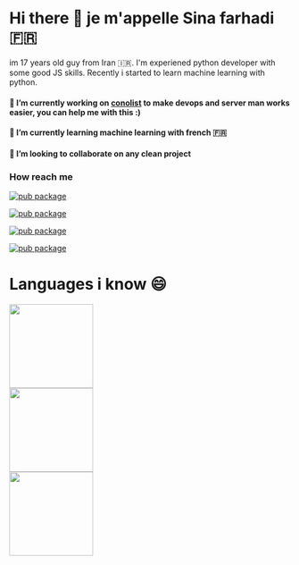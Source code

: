 # Hi there 👋 je m'appelle Sina farhadi 🇫🇷
im 17 years old guy from Iran 🇮🇷.
I'm experiened python developer with some good JS skills.
Recently i started to learn machine learning with python.

#### 🔭 I’m currently working on [conolist](https://github.com/E-RROR/conolist) to make devops and server man works easier, you can help me with this :)
#### 🌱 I’m currently learning machine learning with french 🇫🇷
#### 👯 I’m looking to collaborate on any clean project

### How reach me 

[![pub package](https://img.shields.io/badge/me-Linkedin-blue?color=blue&style=flat-square)](https://www.linkedin.com/in/sina-farhadi-profile/)

[![pub package](https://img.shields.io/badge/me-Instagram-fb3958?color=fb3958&style=flat-square)](https://www.instagram.com/_sinafarhadi/)

[![pub package](https://img.shields.io/badge/me-Youtube-red?color=red&style=flat-square)](https://www.youtube.com/channel/UC1DQwagZKa15Ko0lypVXaiQ)

[![pub package](https://img.shields.io/badge/me-Twitter-blue?color=blue&style=flat-square)](https://twitter.com/_sinafarhadi)

# Languages i know 😄
<div align="center" style="display:inline-block;">
    <div>
            <img src="https://image.flaticon.com/icons/svg/1387/1387537.svg" width="150" style="display: inline" />
    </div>
    <div>
            <img src="https://image.flaticon.com/icons/svg/919/919828.svg" width="150" style="display: inline" />
    </div>
    <div>
            <img src="https://cdn.iconscout.com/icon/free/png-256/typescript-1174965.png" width="150" style="display: inline" />
    </div>
</div>
